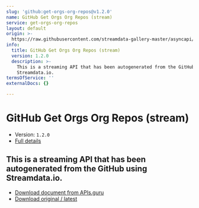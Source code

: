 ```yaml
---
slug: 'github:get-orgs-org-repos@v1.2.0'
name: GitHub Get Orgs Org Repos (stream)
service: get-orgs-org-repos
layout: default
origin: >-
  https://raw.githubusercontent.com/streamdata-gallery-master/asyncapi/master/_listings/github/github-get-orgs-org-repos-stream-async.md
info:
  title: GitHub Get Orgs Org Repos (stream)
  version: 1.2.0
  description: >-
    This is a streaming API that has been autogenerated from the GitHub using
    Streamdata.io.
termsOfService: ''
externalDocs: {}

---
```

# GitHub Get Orgs Org Repos (stream)

* Version: `1.2.0`
* [Full details](../html/github:get-orgs-org-repos@v1.2.0.html)




## This is a streaming API that has been autogenerated from the GitHub using Streamdata.io.



* [Download document from APIs.guru](https://raw.githubusercontent.com/APIs-guru/asyncapi-directory/master/docs/APIs/github%3Aget-orgs-org-repos%40v1.2.0.yaml)
* [Download original / latest](https://raw.githubusercontent.com/streamdata-gallery-master/asyncapi/master/_listings/github/github-get-orgs-org-repos-stream-async.md)

<script type="application/ld+json">
{
  "@context": "http://schema.org/",
  "@type": "WebAPI",
  "description": "This is a streaming API that has been autogenerated from the GitHub using Streamdata.io.",
  "documentation": "",

  "name": "GitHub Get Orgs Org Repos (stream)"
}
</script>
